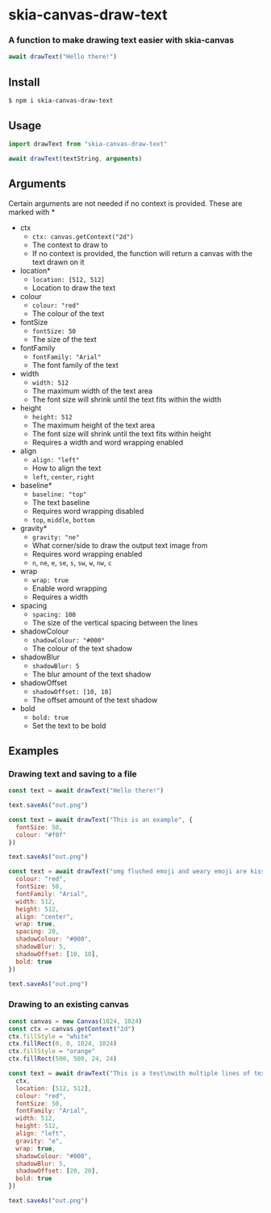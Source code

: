 # skia-canvas-draw-text

### A function to make drawing text easier with skia-canvas

```js
await drawText("Hello there!")
```

## Install
```console
$ npm i skia-canvas-draw-text
```

## Usage
```js
import drawText from "skia-canvas-draw-text"

await drawText(textString, arguments)
```

## Arguments
Certain arguments are not needed if no context is provided. These are marked with *
- ctx
  - `ctx: canvas.getContext("2d")`
  - The context to draw to
  - If no context is provided, the function will return a canvas with the text drawn on it
- location*
  -  `location: [512, 512]`
  - Location to draw the text
- colour
  - `colour: "red"`
  - The colour of the text
- fontSize
  - `fontSize: 50`
  - The size of the text
- fontFamily
  - `fontFamily: "Arial"`
  - The font family of the text
- width
  - `width: 512`
  - The maximum width of the text area
  - The font size will shrink until the text fits within the width
- height
  - `height: 512`
  - The maximum height of the text area
  - The font size will shrink until the text fits within height
  - Requires a width and word wrapping enabled
- align
  - `align: "left"`
  - How to align the text
  - `left`, `center`, `right`
- baseline*
  - `baseline: "top"`
  - The text baseline
  - Requires word wrapping disabled
  - `top`, `middle`, `bottom`
- gravity*
  - `gravity: "ne"`
  - What corner/side to draw the output text image from 
  - Requires word wrapping enabled
  - `n`, `ne`, `e`, `se`, `s`, `sw`, `w`, `nw`, `c`
- wrap
  - `wrap: true`
  - Enable word wrapping
  - Requires a width
- spacing
  - `spacing: 100`
  - The size of the vertical spacing between the lines
- shadowColour
  - `shadowColour: "#000"`
  - The colour of the text shadow
- shadowBlur
  - `shadowBlur: 5`
  - The blur amount of the text shadow
- shadowOffset
  - `shadowOffset: [10, 10]`
  - The offset amount of the text shadow
- bold
  - `bold: true`
  - Set the text to be bold

## Examples

### Drawing text and saving to a file
```js
const text = await drawText("Hello there!")

text.saveAs("out.png")
```
```js
const text = await drawText("This is an example", {
  fontSize: 50,
  colour: "#f0f"
})

text.saveAs("out.png")
```
```js
const text = await drawText("omg flushed emoji and weary emoji are kissing\n\n😳💋😩", {
  colour: "red",
  fontSize: 50,
  fontFamily: "Arial",
  width: 512,
  height: 512,
  align: "center",
  wrap: true,
  spacing: 20,
  shadowColour: "#000",
  shadowBlur: 5,
  shadowOffset: [10, 10],
  bold: true
})

text.saveAs("out.png")
```

### Drawing to an existing canvas
```js
const canvas = new Canvas(1024, 1024)
const ctx = canvas.getContext("2d")
ctx.fillStyle = "white"
ctx.fillRect(0, 0, 1024, 1024)
ctx.fillStyle = "orange"
ctx.fillRect(500, 500, 24, 24)

const text = await drawText("This is a test\nwith multiple lines of text\nto show gravity and stuff.", {
  ctx,
  location: [512, 512],
  colour: "red",
  fontSize: 50,
  fontFamily: "Arial",
  width: 512,
  height: 512,
  align: "left",
  gravity: "e",
  wrap: true,
  shadowColour: "#000",
  shadowBlur: 5,
  shadowOffset: [20, 20],
  bold: true
})

text.saveAs("out.png")
```